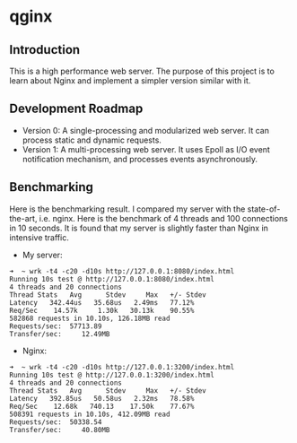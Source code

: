 # qginx

## Introduction
This is a high performance web server. The purpose of this project is to learn about Nginx and implement a simpler version similar with it.

## Development Roadmap
- Version 0: A single-processing and modularized web server. It can process static and dynamic requests. 
- Version 1: A multi-processing web server. It uses Epoll as I/O event notification mechanism, and processes events asynchronously.

## Benchmarking
Here is the benchmarking result. I compared my server with the state-of-the-art, i.e. nginx. Here is the benchmark of 4 threads and 100 connections in 10 seconds.
It is found that my server is slightly faster than Nginx in intensive traffic.

- My server:
```
➜  ~ wrk -t4 -c20 -d10s http://127.0.0.1:8080/index.html
Running 10s test @ http://127.0.0.1:8080/index.html
4 threads and 20 connections
Thread Stats   Avg      Stdev     Max   +/- Stdev
Latency   342.44us   35.68us   2.49ms   77.12%
Req/Sec    14.57k     1.30k   30.13k    90.55%
582868 requests in 10.10s, 126.18MB read
Requests/sec:  57713.89
Transfer/sec:     12.49MB
```

- Nginx:
```
➜  ~ wrk -t4 -c20 -d10s http://127.0.0.1:3200/index.html
Running 10s test @ http://127.0.0.1:3200/index.html
4 threads and 20 connections
Thread Stats   Avg      Stdev     Max   +/- Stdev
Latency   392.85us   50.58us   2.32ms   78.58%
Req/Sec    12.68k   740.13    17.50k    77.67%
508391 requests in 10.10s, 412.09MB read
Requests/sec:  50338.54
Transfer/sec:     40.80MB

```
